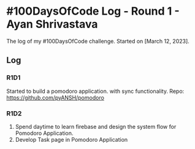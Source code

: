 # #100DaysOfCode Log - Round 1 - Ayan Shrivastava

The log of my #100DaysOfCode challenge. Started on [March 12, 2023].

## Log

### R1D1 
Started to build a pomodoro application. with sync functionality. 
Repo: https://github.com/pyANSH/pomodoro

### R1D2
1. Spend daytime to learn firebase and design the system flow for Pomodoro Application.
2. Develop Task page in Pomodoro Application
